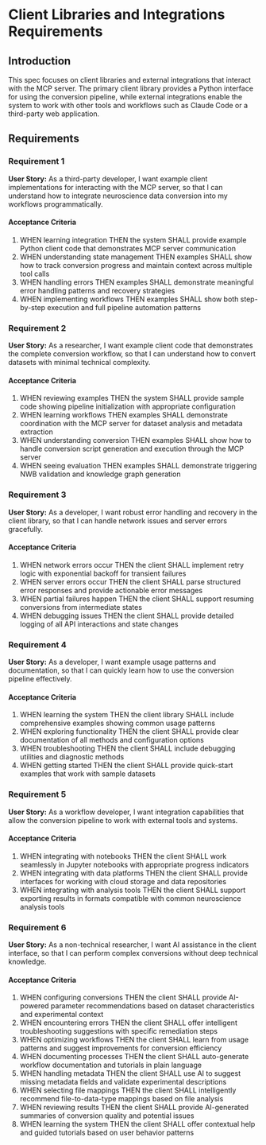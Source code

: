 # Client Libraries and Integrations Requirements

## Introduction

This spec focuses on client libraries and external integrations that interact with the MCP server. The primary client library provides a Python interface for using the conversion pipeline, while external integrations enable the system to work with other tools and workflows such as Claude Code or a third-party web application.

## Requirements

### Requirement 1

**User Story:** As a third-party developer, I want example client
implementations for interacting with the MCP server, so that I can understand
how to integrate neuroscience data conversion into my workflows
programmatically.

#### Acceptance Criteria

1. WHEN learning integration THEN the system SHALL provide example Python client
   code that demonstrates MCP server communication
2. WHEN understanding state management THEN examples SHALL show how to track
   conversion progress and maintain context across multiple tool calls
3. WHEN handling errors THEN examples SHALL demonstrate meaningful error
   handling patterns and recovery strategies
4. WHEN implementing workflows THEN examples SHALL show both step-by-step
   execution and full pipeline automation patterns

### Requirement 2

**User Story:** As a researcher, I want example client code that demonstrates
the complete conversion workflow, so that I can understand how to convert
datasets with minimal technical complexity.

#### Acceptance Criteria

1. WHEN reviewing examples THEN the system SHALL provide sample code showing
   pipeline initialization with appropriate configuration
2. WHEN learning workflows THEN examples SHALL demonstrate coordination with the
   MCP server for dataset analysis and metadata extraction
3. WHEN understanding conversion THEN examples SHALL show how to handle
   conversion script generation and execution through the MCP server
4. WHEN seeing evaluation THEN examples SHALL demonstrate triggering NWB
   validation and knowledge graph generation

### Requirement 3

**User Story:** As a developer, I want robust error handling and recovery in the
client library, so that I can handle network issues and server errors
gracefully.

#### Acceptance Criteria

1. WHEN network errors occur THEN the client SHALL implement retry logic with
   exponential backoff for transient failures
2. WHEN server errors occur THEN the client SHALL parse structured error
   responses and provide actionable error messages
3. WHEN partial failures happen THEN the client SHALL support resuming
   conversions from intermediate states
4. WHEN debugging issues THEN the client SHALL provide detailed logging of all
   API interactions and state changes

### Requirement 4

**User Story:** As a developer, I want example usage patterns and documentation,
so that I can quickly learn how to use the conversion pipeline effectively.

#### Acceptance Criteria

1. WHEN learning the system THEN the client library SHALL include comprehensive
   examples showing common usage patterns
2. WHEN exploring functionality THEN the client SHALL provide clear
   documentation of all methods and configuration options
3. WHEN troubleshooting THEN the client SHALL include debugging utilities and
   diagnostic methods
4. WHEN getting started THEN the client SHALL provide quick-start examples that
   work with sample datasets

### Requirement 5

**User Story:** As a workflow developer, I want integration capabilities that
allow the conversion pipeline to work with external tools and systems.

#### Acceptance Criteria

1. WHEN integrating with notebooks THEN the client SHALL work seamlessly in
   Jupyter notebooks with appropriate progress indicators
2. WHEN integrating with data platforms THEN the client SHALL provide interfaces
   for working with cloud storage and data repositories
3. WHEN integrating with analysis tools THEN the client SHALL support exporting
   results in formats compatible with common neuroscience analysis tools

### Requirement 6

**User Story:** As a non-technical researcher, I want AI assistance in the client interface, so that I can perform complex conversions without deep technical knowledge.

#### Acceptance Criteria

1. WHEN configuring conversions THEN the client SHALL provide AI-powered parameter recommendations based on dataset characteristics and experimental context
2. WHEN encountering errors THEN the client SHALL offer intelligent troubleshooting suggestions with specific remediation steps
3. WHEN optimizing workflows THEN the client SHALL learn from usage patterns and suggest improvements for conversion efficiency
4. WHEN documenting processes THEN the client SHALL auto-generate workflow documentation and tutorials in plain language
5. WHEN handling metadata THEN the client SHALL use AI to suggest missing metadata fields and validate experimental descriptions
6. WHEN selecting file mappings THEN the client SHALL intelligently recommend file-to-data-type mappings based on file analysis
7. WHEN reviewing results THEN the client SHALL provide AI-generated summaries of conversion quality and potential issues
8. WHEN learning the system THEN the client SHALL offer contextual help and guided tutorials based on user behavior patterns
